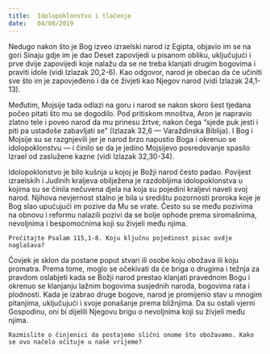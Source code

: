 ```yaml
---
title:  Idolopoklonstvo i tlačenje
date:   04/08/2019
---
```


Nedugo nakon što je Bog izveo izraelski narod iz Egipta, objavio im se na gori Sinaju gdje im je dao Deset zapovijedi u pisanom obliku, uključujući i prve dvije zapovijedi koje nalažu da se ne treba klanjati drugim bogovima i praviti idole (vidi Izlazak 20,2-6). Kao odgovor, narod je obećao da će učiniti sve što im je zapovjeđeno i da će živjeti kao Njegov narod (vidi Izlazak 24,1-13).

Međutim, Mojsije tada odlazi na goru i narod se nakon skoro šest tjedana počeo pitati što mu se dogodilo. Pod pritiskom mnoštva, Aron je napravio zlatno tele i poveo narod da mu prinesu žrtve, nakon čega “sjede puk jesti i piti pa ustadoše zabavljati se” (Izlazak 32,6 — Varaždinska Biblija). I Bog i Mojsije su se razgnjevili jer je narod brzo napustio Boga i okrenuo se idolopoklonstvu — i činilo se da je jedino Mojsijevo posredovanje spasilo Izrael od zaslužene kazne (vidi Izlazak 32,30-34).

Idolopoklonstvo je bilo kušnja u kojoj je Božji narod često padao. Povijest izraelskih i Judinih kraljeva obilježena je razdobljima idolopoklonstva u kojima su se činila nečuvena djela na koja su pojedini kraljevi naveli svoj narod. Njihova nevjernost stalno je bila u središtu pozornosti proroka koje je Bog slao upućujući im pozive da Mu se vrate. Često su se među pozivima na obnovu i reformu nalazili pozivi da se bolje ophode prema siromašnima, nevoljnima i bespomoćnima koji su živjeli među njima.

`Pročitajte Psalam 115,1-8. Koju ključnu pojedinost pisac ovdje naglašava?`

Čovjek je sklon da postane poput stvari ili osobe koju obožava ili koju promatra. Prema tome, moglo se očekivati da će briga o drugima i težnja za pravdom oslabjeti kada se Božji narod prestao klanjati pravednom Bogu i okrenuo se klanjanju lažnim bogovima susjednih naroda, bogovima rata i plodnosti. Kada je izabrao druge bogove, narod je promijenio stav u mnogim pitanjima, uključujući i svoje ponašanje prema bližnjima. Da su ostali vjerni Gospodinu, oni bi dijelili Njegovu brigu o nevoljnima koji su živjeli među njima.

`Razmislite o činjenici da postajemo slični onome što obožavamo. Kako se ovo načelo očituje u naše vrijeme?`
